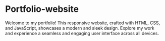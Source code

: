 # Portfolio-website
 Welcome to my portfolio! This responsive website, crafted with HTML, CSS, and JavaScript, showcases a modern and sleek design. Explore my work and experience a seamless and engaging user interface across all devices.
